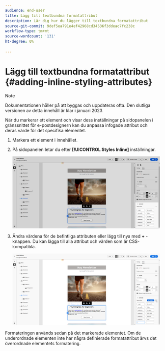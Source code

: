 ```yaml
---
audience: end-user
title: Lägg till textbundna formatattribut
description: Lär dig hur du lägger till textbundna formatattribut
source-git-commit: 9def5ea791e4ef42968cd34536f3ddeac7fc238c
workflow-type: tm+mt
source-wordcount: '131'
ht-degree: 0%

---
```



# Lägg till textbundna formatattribut {#adding-inline-styling-attributes}

>[!NOTE]
>
>Dokumentationen håller på att byggas och uppdateras ofta. Den slutliga versionen av detta innehåll är klar i januari 2023.

När du markerar ett element och visar dess inställningar på sidopanelen i gränssnittet för e-postdesignern kan du anpassa infogade attribut och deras värde för det specifika elementet.

1. Markera ett element i innehållet.
1. På sidopanelen letar du efter **[!UICONTROL Styles Inline]** inställningar.

   ![](assets/styles_1.png)

1. Ändra värdena för de befintliga attributen eller lägg till nya med **+** -knappen. Du kan lägga till alla attribut och värden som är CSS-kompatibla.

   ![](assets/styles_2.png)

Formateringen används sedan på det markerade elementet. Om de underordnade elementen inte har några definierade formatattribut ärvs det överordnade elementets formatering.
